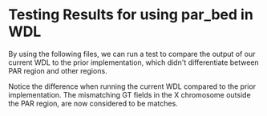 # Testing Results for using par_bed in WDL
By using the following files, we can run a test to compare the output of our current WDL to the prior implementation, which didn't differentiate between PAR region and other regions.

Notice the difference when running the current WDL compared to the prior implementation. The mismatching GT fields in the X chromosome outside the PAR region, are now considered to be matches.
